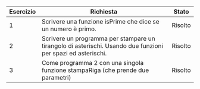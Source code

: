 Esercizio | Richiesta | Stato
--------- | --------- | -----
1 | Scrivere una funzione isPrime che dice se un numero è primo. | Risolto
2 | Scrivere un programma per stampare un tirangolo di asterischi. Usando due funzioni per spazi ed asterischi. | Risolto
3 | Come programma 2 con una singola funzione stampaRiga (che prende due parametri) | Risolto
